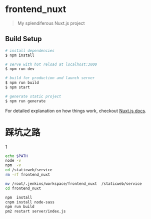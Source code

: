 # frontend_nuxt

> My splendiferous Nuxt.js project

## Build Setup

``` bash
# install dependencies
$ npm install

# serve with hot reload at localhost:3000
$ npm run dev

# build for production and launch server
$ npm run build
$ npm start

# generate static project
$ npm run generate
```

For detailed explanation on how things work, checkout [Nuxt.js docs](https://nuxtjs.org).

# 踩坑之路

1
``` bash
echo $PATH
node -v 
npm  -v
cd /staticweb/service
rm -rf frontend_nuxt

mv /root/.jenkins/workspace/frontend_nuxt  /staticweb/service
cd frontend_nuxt

npm  install
cnpm install node-sass
npm run build
pm2 restart server/index.js

```
